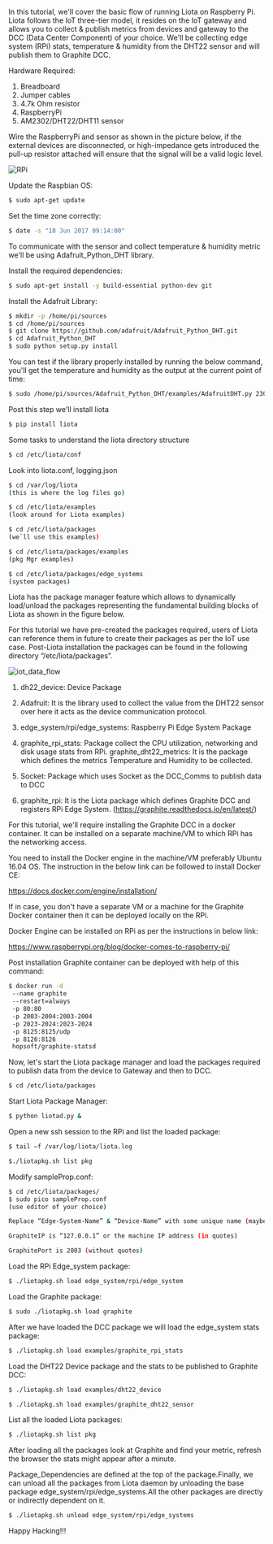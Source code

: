 In this tutorial, we'll cover the basic flow of running Liota on Raspberry Pi. Liota follows the IoT three-tier model, it resides on the IoT gateway and allows you to collect & publish metrics from devices and gateway to the DCC (Data Center Component) of your choice. We'll be collecting edge system (RPi) stats, temperature & humidity from the DHT22 sensor and will publish them to Graphite DCC.

Hardware Required:

1. Breadboard
2. Jumper cables
3. 4.7k Ohm resistor
4. RaspberryPi
5. AM2302/DHT22/DHT11 sensor

Wire the RaspberryPi and sensor as shown in the picture below, if the external devices are disconnected, or high-impedance gets introduced the pull-up resistor attached will ensure that the signal will be a valid logic level.

![RPi](../images/rpi_circuit_diagram.png)

Update the Raspbian OS:
```bash
$ sudo apt-get update
```

Set the time zone correctly:
```bash
$ date -s "18 Jun 2017 09:14:00"
```

To communicate with the sensor and collect temperature & humidity metric we'll be using Adafruit_Python_DHT library.

Install the required dependencies:
```bash
$ sudo apt-get install -y build-essential python-dev git
```
Install the Adafruit Library:
```bash
$ mkdir -p /home/pi/sources
$ cd /home/pi/sources
$ git clone https://github.com/adafruit/Adafruit_Python_DHT.git
$ cd Adafruit_Python_DHT
$ sudo python setup.py install
```

You can test if the library  properly installed by running the below command, you'll get the temperature and humidity as the output at the current point of time:
```bash
$ sudo /home/pi/sources/Adafruit_Python_DHT/examples/AdafruitDHT.py 2302 4
```

Post this step we'll install liota
```bash
$ pip install liota
```

Some tasks to understand the liota directory structure
```bash
$ cd /etc/liota/conf
```

Look into liota.conf, logging.json

```bash
$ cd /var/log/liota
(this is where the log files go)

$ cd /etc/liota/examples
(look around for Liota examples)

$ cd /etc/liota/packages
(we`ll use this examples)

$ cd /etc/liota/packages/examples
(pkg Mgr examples)

$ cd /etc/liota/packages/edge_systems
(system packages)
```

Liota has the package manager feature which allows to dynamically load/unload the packages representing the fundamental building blocks of Liota as shown in the figure below.


For this tutorial we have pre-created the packages required, users of Liota can reference them in future to create their packages as per the IoT use case. Post-Liota installation the packages can be found in the following directory “/etc/liota/packages”.

![iot_data_flow](../images/iot_data_flow.png)

1. dh22_device: Device Package

2. Adafruit: It is the library used to collect the value from the DHT22 sensor over here it acts as the device communication protocol.

3. edge_system/rpi/edge_systems: Raspberry Pi Edge System Package

4. graphite_rpi_stats: Package collect the CPU utilization, networking and disk usage stats from RPi.
   graphite_dht22_metrics: It is the package which defines the metrics Temperature and Humidity to be collected. 

5. Socket: Package which uses Socket as the DCC_Comms to publish data to DCC

6. graphite_rpi: It is the Liota package which defines Graphite DCC and registers RPi Edge System.
                 (https://graphite.readthedocs.io/en/latest/)

For this tutorial, we'll require installing the Graphite DCC in a docker container. It can be installed on a separate machine/VM to which RPi has the networking access.

You need to install the Docker engine in the machine/VM preferably Ubuntu 16.04 OS. The instruction in the below link can be followed to install Docker CE:

https://docs.docker.com/engine/installation/

If in case, you don't have a separate VM or a machine for the Graphite Docker container then it can be deployed locally on the RPi.

Docker Engine can be installed on RPi as per the instructions in below link:

https://www.raspberrypi.org/blog/docker-comes-to-raspberry-pi/


Post installation Graphite container can be deployed with help of this command:

```bash
$ docker run -d
 --name graphite
 --restart=always
 -p 80:80
 -p 2003-2004:2003-2004
 -p 2023-2024:2023-2024
 -p 8125:8125/udp
 -p 8126:8126
 hopsoft/graphite-statsd
```

Now, let's start the Liota package manager and load the packages required to publish data from the device to Gateway and then to DCC.

```bash
$ cd /etc/liota/packages
```
Start Liota Package Manager:

```bash
$ python liotad.py &
```
Open a new ssh session to the RPi and list the loaded package:
```bash
$ tail –f /var/log/liota/liota.log

$./liotapkg.sh list pkg
```

Modify sampleProp.conf:
```bash
$ cd /etc/liota/packages/
$ sudo pico sampleProp.conf
(use editor of your choice)

Replace “Edge-System-Name” & “Device-Name” with some unique name (maybe your first-last-name)

GraphiteIP is “127.0.0.1” or the machine IP address (in quotes)

GraphitePort is 2003 (without quotes)
```

Load the RPi Edge_system package:
```bash
$ ./liotapkg.sh load edge_system/rpi/edge_system
```

Load the Graphite package:
```bash
$ sudo ./liotapkg.sh load graphite
```

After we have loaded the DCC package we will load the edge_system stats package:
```bash
$ ./liotapkg.sh load examples/graphite_rpi_stats
```

Load the DHT22 Device package and the stats to be published to Graphite DCC:
```bash
$ ./liotapkg.sh load examples/dht22_device

$ ./liotapkg.sh load examples/graphite_dht22_sensor
```

List all the loaded Liota packages:
```bash
$ ./liotapkg.sh list pkg
```

After loading all the packages look at Graphite and find your metric, refresh the browser the stats might appear after a minute.

Package_Dependencies are defined at the top of the package.Finally, we can unload all the packages from Liota daemon by unloading the base package edge_system/rpi/edge_systems.All the other packages are directly or indirectly dependent on it.

```bash
$ ./liotapkg.sh unload edge_system/rpi/edge_systems
```

Happy Hacking!!!
